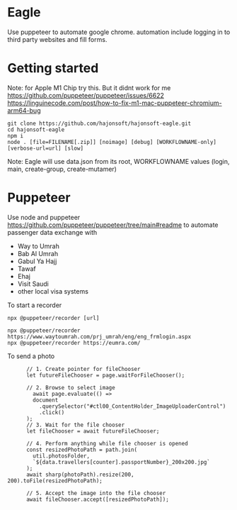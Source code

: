 # Eagle

Use puppeteer to automate google chrome. automation include logging in to third party websites and fill forms.

# Getting started 

Note: for Apple M1 Chip try this. But it didnt work for me 
https://github.com/puppeteer/puppeteer/issues/6622
https://linguinecode.com/post/how-to-fix-m1-mac-puppeteer-chromium-arm64-bug

```
git clone https://github.com/hajonsoft/hajonsoft-eagle.git
cd hajonsoft-eagle
npm i
node . [file=FILENAME[.zip]] [noimage] [debug] [WORKFLOWNAME-only] [verbose-url=url] [slow]

```

Note: Eagle will use data.json from its root, WORKFLOWNAME values (login, main, create-group, create-mutamer)

# Puppeteer

Use node and puppeteer https://github.com/puppeteer/puppeteer/tree/main#readme to automate passenger data exchange with 
* Way to Umrah
* Bab Al Umrah
* Gabul Ya Hajj
* Tawaf
* Ehaj
* Visit Saudi
* other local visa systems


To start a recorder

```
npx @puppeteer/recorder [url]

npx @puppeteer/recorder https://www.waytoumrah.com/prj_umrah/eng/eng_frmlogin.aspx
npx @puppeteer/recorder https://eumra.com/
```

To send a photo

```
      // 1. Create pointer for fileChooser
      let futureFileChooser = page.waitForFileChooser();

      // 2. Browse to select image
        await page.evaluate(() =>
        document
          .querySelector("#ctl00_ContentHolder_ImageUploaderControl")
          .click()
      );
      // 3. Wait for the file chooser
      let fileChooser = await futureFileChooser;

      // 4. Perform anything while file chooser is opened
      const resizedPhotoPath = path.join(
        util.photosFolder,
        `${data.travellers[counter].passportNumber}_200x200.jpg`
      );
      await sharp(photoPath).resize(200, 200).toFile(resizedPhotoPath);

      // 5. Accept the image into the file chooser
      await fileChooser.accept([resizedPhotoPath]);
```
